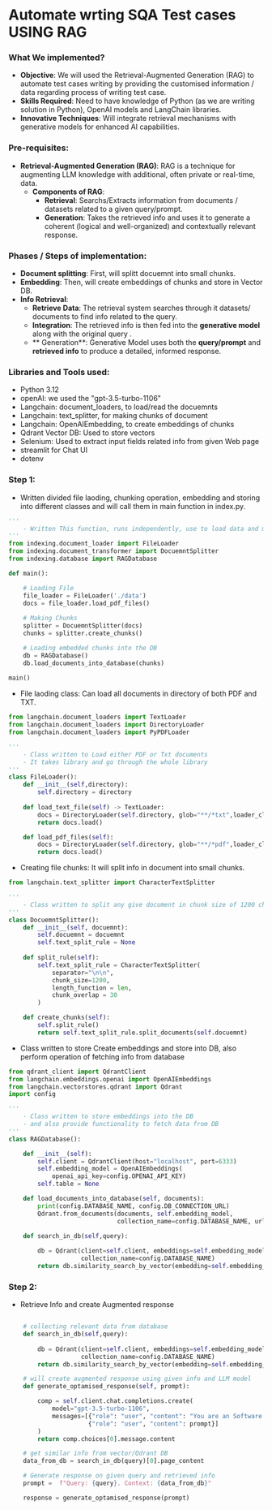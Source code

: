 # Automate wrting SQA Test cases USING RAG


### What We implemented?
- **Objective**: We will used the Retrieval-Augmented Generation (RAG) to automate test cases writing by providing the  customised information / data regarding process of writing test case.
- **Skills Required**: Need to have knowledge of Python (as we are writing solution in Python), OpenAI models and LangChain libraries.
- **Innovative Techniques**: Will integrate retrieval mechanisms with generative models for enhanced AI capabilities.

### Pre-requisites:
  - **Retrieval-Augmented Generation (RAG)**: RAG is a technique for augmenting LLM knowledge with additional, often private or real-time, data.
      - **Components of RAG**:
          - **Retrieval**: Searchs/Extracts information from documents / datasets related to a given query/prompt.
          - **Generation**: Takes the retrieved info and uses it to generate a coherent (logical and well-organized) and contextually relevant response.

### Phases / Steps of implementation:
  - **Document splitting**: First, will splitt docuemnt into small chunks.
  - **Embedding**: Then, will create embeddings of chunks and store in Vector DB.
  - **Info Retrieval**:
      - **Retrieve Data**: The retrieval system searches through it datasets/ documents to find info related to the query.
      - **Integration**: The retrieved info is then fed into the **generative model** along with the original query .
      - ** Generation**: Generative Model uses both the **query/prompt** and **retrieved info**  to produce a detailed, informed response.

### Libraries and Tools used:
  - Python 3.12
  - openAI: we used the "gpt-3.5-turbo-1106"
  - Langchain: document_loaders, to load/read the docuemnts
  - Langchain: text_splitter, for making chunks of document
  - Langchain: OpenAIEmbedding, to create embeddings of chunks
  - Qdrant Vector DB: Used to store vectors
  - Selenium: Used to extract input fields related info from given Web page
  - streamlit for Chat UI
  - dotenv

### Step 1:
  - Written divided file laoding, chunking operation, embedding and storing into different classes and will call them in main function in index.py.
    
```python
'''
    - Written This function, runs independently, use to load data and making chunks and creating embeddings
'''
from indexing.document_loader import FileLoader
from indexing.document_transformer import DocuemntSplitter
from indexing.database import RAGDatabase

def main():

    # Loading File
    file_loader = FileLoader('./data')
    docs = file_loader.load_pdf_files()
    
    # Making Chunks
    splitter = DocuemntSplitter(docs)
    chunks = splitter.create_chunks()

    # Loading embedded chunks into the DB
    db = RAGDatabase()
    db.load_documents_into_database(chunks)
    
main()
```

- File laoding class: Can load all documents in directory of both PDF and TXT.

```python
from langchain.document_loaders import TextLoader
from langchain.document_loaders import DirectoryLoader
from langchain.document_loaders import PyPDFLoader

'''
    - Class written to Load either PDF or Txt documents
    - It takes library and go through the whole library
'''
class FileLoader():
    def __init__(self,directory):
        self.directory = directory
        
    def load_text_file(self) -> TextLoader:
        docs = DirectoryLoader(self.directory, glob="**/*txt",loader_cls=TextLoader, show_progress = True)
        return docs.load()

    def load_pdf_files(self):
        docs = DirectoryLoader(self.directory, glob="**/*pdf",loader_cls=PyPDFLoader, show_progress = True) 
        return docs.load()
```

- Creating file chunks: It will split info in document into small chunks.

```python
from langchain.text_splitter import CharacterTextSplitter

'''
    - Class written to split any give document in chunk size of 1200 characters
'''
class DocuemntSplitter():
    def __init__(self, docuemnt):
        self.docuemnt = docuemnt
        self.text_split_rule = None
        
    def split_rule(self):
        self.text_split_rule = CharacterTextSplitter(
            separator="\n\n",
            chunk_size=1200,
            length_function = len,
            chunk_overlap = 30
        )

    def create_chunks(self):
        self.split_rule()
        return self.text_split_rule.split_documents(self.docuemnt)
```

- Class written to store Create embeddings and store into DB, also perform operation of fetching info from database

```python
from qdrant_client import QdrantClient
from langchain.embeddings.openai import OpenAIEmbeddings
from langchain.vectorstores.qdrant import Qdrant
import config

'''
    - Class written to store embeddings into the DB 
    - and also provide functionality to fetch data from DB
'''
class RAGDatabase():

    def __init__(self):
        self.client = QdrantClient(host="localhost", port=6333)
        self.embedding_model = OpenAIEmbeddings(
            openai_api_key=config.OPENAI_API_KEY)
        self.table = None

    def load_documents_into_database(self, documents):
        print(config.DATABASE_NAME, config.DB_CONNECTION_URL)
        Qdrant.from_documents(documents, self.embedding_model,
                              collection_name=config.DATABASE_NAME, url=config.DB_CONNECTION_URL)

    def search_in_db(self,query):
        
        db = Qdrant(client=self.client, embeddings=self.embedding_model,
                    collection_name=config.DATABASE_NAME)
        return db.similarity_search_by_vector(embedding=self.embedding_model.embed_query(query))

```

### Step 2:
  - Retrieve Info and create Augmented response

```python

    # collecting relevant data from database
    def search_in_db(self,query):
        
        db = Qdrant(client=self.client, embeddings=self.embedding_model,
                    collection_name=config.DATABASE_NAME)
        return db.similarity_search_by_vector(embedding=self.embedding_model.embed_query(query))

    # will create augmented response using given info and LLM model
    def generate_optamised_response(self, prompt):

        comp = self.client.chat.completions.create(
            model="gpt-3.5-turbo-1106",
            messages=[{"role": "user", "content": "You are an Software Quality Assuarance BOT"},
                      {"role": "user", "content": prompt}]
        )
        return comp.choices[0].message.content

    # get similar info from vector/Qdrant DB
    data_from_db = search_in_db(query)[0].page_content

    # Generate response on given query and retrieved info
    prompt =  f"Query: {query}. Context: {data_from_db}"

    response = generate_optamised_response(prompt)

```

